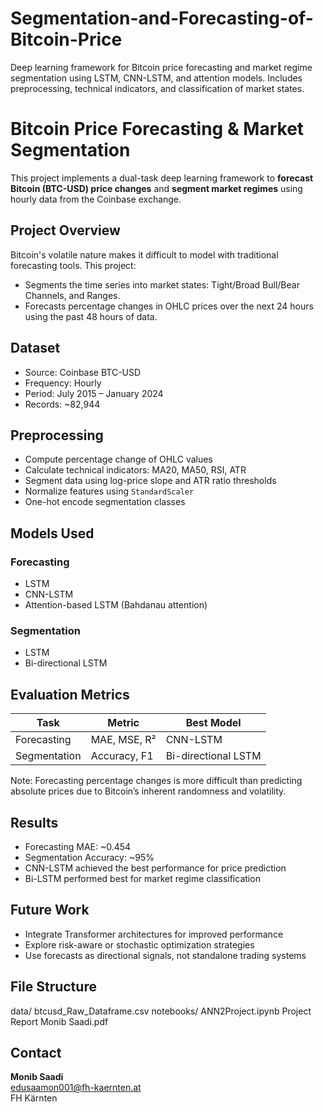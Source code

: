 # Segmentation-and-Forecasting-of-Bitcoin-Price
Deep learning framework for Bitcoin price forecasting and market regime segmentation using LSTM, CNN-LSTM, and attention models. Includes preprocessing, technical indicators, and classification of market states.

# Bitcoin Price Forecasting & Market Segmentation

This project implements a dual-task deep learning framework to **forecast Bitcoin (BTC-USD) price changes** and **segment market regimes** using hourly data from the Coinbase exchange.

## Project Overview

Bitcoin's volatile nature makes it difficult to model with traditional forecasting tools. This project:
- Segments the time series into market states: Tight/Broad Bull/Bear Channels, and Ranges.
- Forecasts percentage changes in OHLC prices over the next 24 hours using the past 48 hours of data.

## Dataset

- Source: Coinbase BTC-USD  
- Frequency: Hourly  
- Period: July 2015 – January 2024  
- Records: ~82,944

## Preprocessing

- Compute percentage change of OHLC values
- Calculate technical indicators: MA20, MA50, RSI, ATR
- Segment data using log-price slope and ATR ratio thresholds
- Normalize features using `StandardScaler`
- One-hot encode segmentation classes

## Models Used

### Forecasting
- LSTM
- CNN-LSTM
- Attention-based LSTM (Bahdanau attention)

### Segmentation
- LSTM
- Bi-directional LSTM

## Evaluation Metrics

| Task         | Metric           | Best Model           |
|--------------|------------------|----------------------|
| Forecasting  | MAE, MSE, R²     | CNN-LSTM             |
| Segmentation | Accuracy, F1     | Bi-directional LSTM  |

Note: Forecasting percentage changes is more difficult than predicting absolute prices due to Bitcoin’s inherent randomness and volatility.

## Results

- Forecasting MAE: ~0.454  
- Segmentation Accuracy: ~95%  
- CNN-LSTM achieved the best performance for price prediction  
- Bi-LSTM performed best for market regime classification

## Future Work

- Integrate Transformer architectures for improved performance
- Explore risk-aware or stochastic optimization strategies
- Use forecasts as directional signals, not standalone trading systems

## File Structure
data/
btcusd_Raw_Dataframe.csv
notebooks/
ANN2Project.ipynb
Project Report Monib Saadi.pdf

## Contact

**Monib Saadi**  
edusaamon001@fh-kaernten.at  
FH Kärnten

